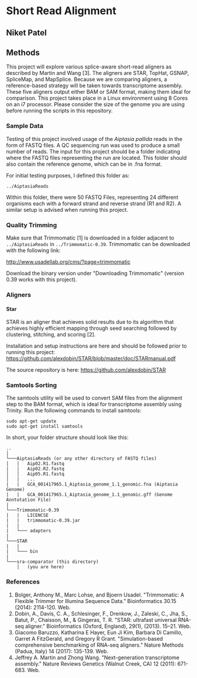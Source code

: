 # Short Read Alignment

## Niket Patel

## Methods
This project will explore various splice-aware short-read aligners as described by Martin and Wang [3]. The aligners are STAR, TopHat, GSNAP, SpliceMap,
and MapSplice. Because we are comparing aligners, a reference-based strategy will be taken towards transcriptome assembly. These
five aligners output either BAM or SAM format, making them ideal for comparison. This project takes place in a Linux 
environment using 8 Cores on an i7 processor. Please consider the size of the genome you are using before running the 
scripts in this repository.

### Sample Data
Testing of this project involved usage of the *Aiptasia pallida* reads in the form of FASTQ files. A QC sequencing run
was used to produce a small number of reads. The input for this project should be a folder indicating where the 
FASTQ files representing the run are located. This folder should also contain the reference genome, which can be
in .fna format.

For initial testing purposes, I defined this folder as: 

`../AiptasiaReads`

Within this folder, there were 50 FASTQ Files, representing 24 different organisms each with a forward strand and
reverse strand (R1 and R2). A similar setup is advised when running this project.

### Quality Trimming
Make sure that Trimmomatic [1] is downloaded in a folder adjacent to `../AiptasiaReads` in `../Trimmomatic-0.39`. Trimmomatic
can be downloaded with the following link:

http://www.usadellab.org/cms/?page=trimmomatic

Download the binary version under "Downloading Trimmomatic" (version 0.39 works with this project).

### Aligners

#### Star
STAR is an aligner that achieves solid results due to its algorithm that achieves highly efficient mapping through
seed searching followed by clustering, stitching, and scoring [2].

Installation and setup instructions are here and should be followed prior to running this project: https://github.com/alexdobin/STAR/blob/master/doc/STARmanual.pdf

The source repository is here: https://github.com/alexdobin/STAR
 
### Samtools Sorting
The samtools utility will be used to convert SAM files from the alignment step to the BAM format, which is ideal for 
transcriptome assembly using Trinity. Run the following commands to install samtools:
```
sudo apt-get update
sudo apt-get install samtools
```

In short, your folder structure should look like this:

```
..    
│
└───AiptasiaReads (or any other directory of FASTQ files)
│   │   Aip02.R1.fastq
|   |   Aip02.R2.fastq
│   │   Aip05.R1.fastq
│   |   ...
|   |   GCA_001417965.1_Aiptasia_genome_1.1_genomic.fna (Aiptasia Genome)
|   |   GCA_001417965.1_Aiptasia_genome_1.1_genomic.gff (Genome Anntotation File)
|
└───Trimmomatic-0.39
|   |   LICENCSE
|   |   trimmomatic-0.39.jar
|   |
|   └─── adapters
|
└───STAR
|   |  
|   └─── bin
|
└───sra-comparator (this directory)
    │   (you are here)
```



### References
1. Bolger, Anthony M., Marc Lohse, and Bjoern Usadel. "Trimmomatic: A Flexible Trimmer for Illumina Sequence Data." Bioinformatics 30.15 (2014): 2114-120. Web.
2. Dobin, A., Davis, C. A., Schlesinger, F., Drenkow, J., Zaleski, C., Jha, S., Batut, P., Chaisson, M., & Gingeras, T. R. "STAR: ultrafast universal RNA-seq aligner." Bioinformatics (Oxford, England), 29(1), (2013). 15–21. Web.
3. Giacomo Baruzzo, Katharina E Hayer, Eun Ji Kim, Barbara Di Camillo, Garret A FitzGerald, and Gregory R Grant. "Simulation-based comprehensive benchmarking of RNA-seq aligners." Nature Methods (Padua, Italy) 14 (2017): 135-139. Web.
4. Jeffrey A. Martin and Zhong Wang. "Next-generation transcriptome assembly." Nature Reviews Genetics (Walnut Creek, CA) 12 (2011): 671-683. Web.

